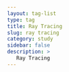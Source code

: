 ```yaml
---
layout: tag-list
type: tag
title: Ray Tracing
slug: ray tracing
category: study
sidebar: false
description: >
   Ray Tracing
---
```

